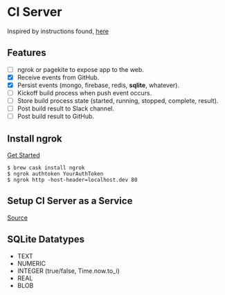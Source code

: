 # CI Server

Inspired by instructions found, [here](https://developer.github.com/v3/guides/building-a-ci-server/)

## Features

* [ ] ngrok or pagekite to expose app to the web.
* [x] Receive events from GitHub.
* [x] Persist events (mongo, firebase, redis, **sqlite**, whatever).
* [ ] Kickoff build process when push event occurs.
* [ ] Store build process state (started, running, stopped, complete, result).
* [ ] Post build result to Slack channel.
* [ ] Post build result to GitHub.

## Install ngrok

[Get Started](https://dashboard.ngrok.com/get-started)

```
$ brew cask install ngrok
$ ngrok authtoken YourAuthToken
$ ngrok http -host-header=localhost.dev 80
```

## Setup CI Server as a Service

[Source](https://blog.frd.mn/how-to-set-up-proper-startstop-services-ubuntu-debian-mac-windows/)

## SQLite Datatypes

* TEXT
* NUMERIC
* INTEGER (true/false, Time.now.to_i)
* REAL
* BLOB
